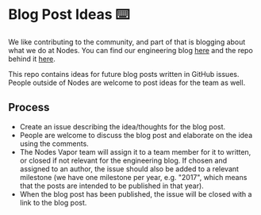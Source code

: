 # Blog Post Ideas ⌨️
We like contributing to the community, and part of that is blogging about what we do at Nodes. You can find our engineering blog [here](https://engineering.nodesagency.com/) and the repo behind it [here](https://github.com/nodesagency/blog/).

This repo contains ideas for future blog posts written in GitHub issues. People outside of Nodes are welcome to post ideas for the team as well.

## Process
- Create an issue describing the idea/thoughts for the blog post.
- People are welcome to discuss the blog post and elaborate on the idea using the comments.
- The Nodes Vapor team will assign it to a team member for it to written, or closed if not relevant for the engineering blog. If chosen and assigned to an author, the issue should also be added to a relevant milestone (we have one milestone per year, e.g. "2017", which means that the posts are intended to be published in that year).
- When the blog post has been published, the issue will be closed with a link to the blog post.

